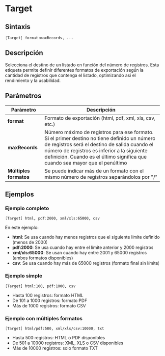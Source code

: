 # Target

## Sintaxis

```
[Target] format:maxRecords, ...
```

## Descripción

Selecciona el destino de un listado en función del número de registros. Esta etiqueta permite definir diferentes formatos de exportación según la cantidad de registros que contenga el listado, optimizando así el rendimiento y la usabilidad.

## Parámetros

| Parámetro | Descripción |
|-----------|-------------|
| **format** | Formato de exportación (html, pdf, xml, xls, csv, etc.) |
| **maxRecords** | Número máximo de registros para ese formato. Si el primer destino no tiene definido un número de registros será el destino de salida cuando el número de registros es inferior a la siguiente definición. Cuando es el último significa que cuando sea mayor que el penúltimo |
| **Múltiples formatos** | Se puede indicar más de un formato con el mismo número de registros separándolos por "/" |

## Ejemplos

### Ejemplo completo
```
[Target] html, pdf:2000, xml/xls:65000, csv
```
En este ejemplo:
- **html**: Se usa cuando hay menos registros que el siguiente límite definido (menos de 2000)
- **pdf:2000**: Se usa cuando hay entre el límite anterior y 2000 registros
- **xml/xls:65000**: Se usan cuando hay entre 2001 y 65000 registros (ambos formatos disponibles)
- **csv**: Se usa cuando hay más de 65000 registros (formato final sin límite)

### Ejemplo simple
```
[Target] html:100, pdf:1000, csv
```
- Hasta 100 registros: formato HTML
- De 101 a 1000 registros: formato PDF  
- Más de 1000 registros: formato CSV

### Ejemplo con múltiples formatos
```
[Target] html/pdf:500, xml/xls/csv:10000, txt
```
- Hasta 500 registros: HTML o PDF disponibles
- De 501 a 10000 registros: XML, XLS o CSV disponibles
- Más de 10000 registros: solo formato TXT